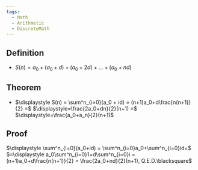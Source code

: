 ```yaml
---
tags:
  - Math
  - Arithmetic
  - DiscreteMath
---
```

## Definition
- $S(n) = a_0+(a_0+d)+(a_0+2d) + ... + (a_0+nd)$
## Theorem
- $\displaystyle S(n) = \sum^n_{i=0}(a_0 + id) = (n+1)a_0+d\frac{n(n+1)}{2} =$
$\displaystyle=\frac{2a_0+dn}{2}(n+1) =$
$\displaystyle=\frac{a_0+a_n}{2}(n+1)$
## Proof
$\displaystyle \sum^n_{i=0}(a_0+id) = \sum^n_{i=0}a_0+\sum^n_{i=0}id=$
$=\displaystyle a_0\sum^n_{i=0}1+d\sum^n_{i=0}i = (n+1)a_0+d\frac{n(n+1)}{2} = \frac{2a_0+nd}{2}(n+1), Q.E.D.\blacksquare$